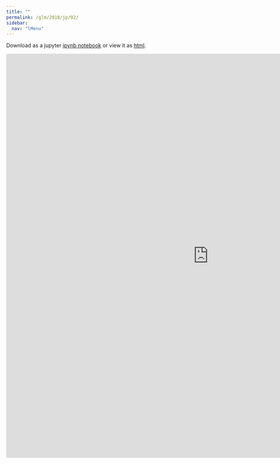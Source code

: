 ```yaml
---
title: ""
permalink: /glm/2018/jp/02/
sidebar:
  nav: "lMenu"
---
```


Download as a jupyter [ipynb notebook](https://lamastex.github.io/scalable-data-science/glm/2018/jp/02.ipynb) or view it as [html](https://lamastex.github.io/scalable-data-science/glm/2018/jp/02.html).

<iframe src="https://lamastex.github.io/scalable-data-science/glm/2018/jp/02.html" width="1080" height="1080" frameborder="0"></iframe>

